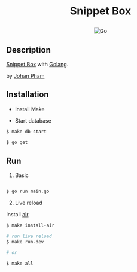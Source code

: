 # <p style="text-align: center">Snippet Box</p>

<div style="display: flex; justify-content: center; flex-wrap: wrap; gap: 10px; text-align: center;">

  <img src="https://img.shields.io/badge/go-%2300ADD8.svg?style=for-the-badge&logo=go&logoColor=white" alt="Go" />

</div>

## Description

[Snippet Box](https://github.com/johanpham2711/snippet-box) with [Golang](https://go.dev/).

by [Johan Pham](https://github.com/johanpham2711)

## Installation

-   Install Make

-   Start database

```bash
$ make db-start

$ go get
```

## Run

1. Basic

```bash

$ go run main.go

```

2. Live reload

Install [air](https://github.com/air-verse/air)

```bash
$ make install-air

# run live reload
$ make run-dev

# or

$ make all
```

